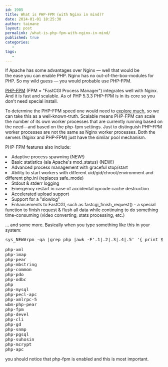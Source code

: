 ```yaml
---
id: 1905
title: What is PHP-FPM (with Nginx in mind)?
date: 2014-01-01 18:25:30
author: taimane
layout: post
permalink: /what-is-php-fpm-with-nginx-in-mind/
published: true
categories:
   -
tags:
   -
---
```

If Apache has some advantages over Nginx — well that would be the ease you can enable PHP. Nginx has no out-of-the-box-modules for PHP. So my wild guess — you would probable use PHP-FPM.



<a rel="nofollow" href="http://php-fpm.org/">PHP-FPM</a> (FPM = "FastCGI Process Manager") integrates well with Nginx. And it is fast and scalable. As of PHP 5.3.3 PHP-FPM is in its core so you don't need special install.



To determine the PHP-FPM speed one would need to <a rel="nofollow" href="http://www.if-not-true-then-false.com/2011/nginx-and-php-fpm-configuration-and-optimizing-tips-and-tricks/">explore much</a>, so we can take this as a well-known-truth. Scalable means PHP-FPM can scale the number of its own worker processes that are currently running based on the need—and based on the php-fpm settings. Just to distinguish PHP-FPM worker processes are not the same as Nginx worker processes. Both the servers (Nginx and PHP-FPM) just have the similar pool mechanism.



PHP-FPM features also include:

<li>Adaptive process spawning (NEW!)</li>

<li>Basic statistics (ala Apache's mod_status) (NEW!)</li>

<li>Advanced process management with graceful stop/start</li>

<li>Ability to start workers with different uid/gid/chroot/environment and different php.ini (replaces safe_mode)</li>

<li>Stdout &amp; stderr logging</li>

<li>Emergency restart in case of accidental opcode cache destruction</li>

<li>Accelerated upload support</li>

<li>Support for a "slowlog"</li>

<li>Enhancements to FastCGI, such as fastcgi_finish_request() - a special function to finish request &amp; flush all data while continuing to do something time-consuming (video converting, stats processing, etc.)</li>



... and some more. Basically when you type something like this in your system:

<pre>sys_NEW#rpm -qa |grep php |awk -F'.1|.2|.3|.4|.5' '{ print $1 }'

php-xml
php-imap
php-pear
php-mbstring
php-common
php-pdo
php-odbc
php
php-mysql
php-pecl-apc
php-xmlrpc-5
wbm-php-pear
php-fpm
php-devel
php-cli
php-gd
php-snmp
php-pgsql
php-suhosin
php-mcrypt
php-apc</pre>

you should notice that php-fpm is enabled and this is most important.



